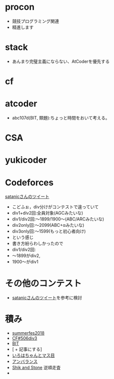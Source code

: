 # procon
- 競技プログラミング関連
- 精進します

# stack
- あんまり完璧主義にならない、AtCoderを優先する
# cf
# atcoder
- abc107d(BIT, 類題):ちょっと時間をおいて考える。
# CSA
# yukicoder

# Codeforces
[satanicさんのツイート](https://twitter.com/satanic0258/status/1033860832508043265)
- こどふぉ，div分けがコンテストで違っていて
- div1+div2回:全員対象(AGCみたいな)
- div1/div2回:～1899/1900～(ABC/ARCみたいな)
- div2only回:～2099(ABC+αみたいな)
- div3only回:～1599(もっと初心者向け)
- という感じ
- 書き方紛らわしかったので
- div1/div2回:
- ～1899がdiv2,
- 1900～がdiv1

# その他のコンテスト
- [satanicさんのツイート](https://twitter.com/satanic0258/status/1033695703552249856)を参考に検討

# 積み
- [summerfes2018](https://beta.atcoder.jp/contests/summerfes2018-div1)
- [CF#506div3](http://codeforces.com/contest/1029)
- [BIT](https://yukicoder.me/problems/no/728/editorial)
- [ + 記事にする]
- [いろはちゃんとマス目](https://beta.atcoder.jp/contests/abc042/tasks/arc058_b)
- [アンバランス](https://beta.atcoder.jp/contests/abc043/tasks/arc059_b)
- [Shik and Stone](https://beta.atcoder.jp/contests/agc007/tasks/agc007_a) 逆順走査
- 
